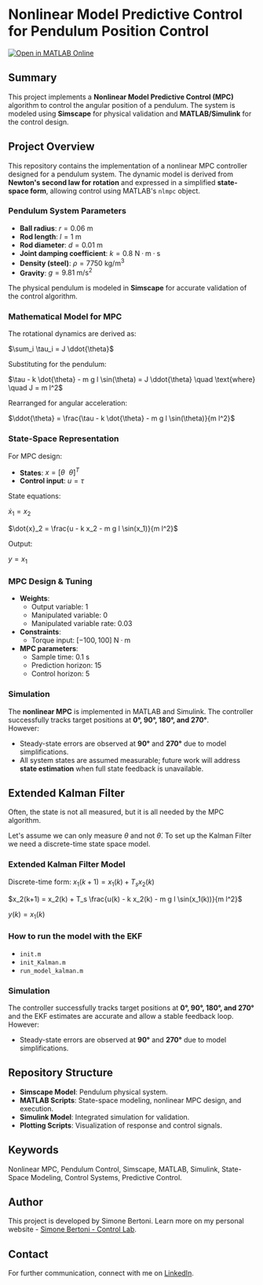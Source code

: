 # Nonlinear Model Predictive Control for Pendulum Position Control

[![Open in MATLAB Online](https://www.mathworks.com/images/responsive/global/open-in-matlab-online.svg)](https://matlab.mathworks.com/open/github/v1?repo=simorxb/pendulum-mpc)

## Summary
This project implements a **Nonlinear Model Predictive Control (MPC)** algorithm to control the angular position of a pendulum. The system is modeled using **Simscape** for physical validation and **MATLAB/Simulink** for the control design.

## Project Overview
This repository contains the implementation of a nonlinear MPC controller designed for a pendulum system. The dynamic model is derived from **Newton's second law for rotation** and expressed in a simplified **state-space form**, allowing control using MATLAB's `nlmpc` object.  

### Pendulum System Parameters
- **Ball radius**: $r = 0.06 \ \mathrm{m}$  
- **Rod length**: $l = 1 \ \mathrm{m}$  
- **Rod diameter**: $d = 0.01 \ \mathrm{m}$  
- **Joint damping coefficient**: $k = 0.8 \ \mathrm{N·m·s}$  
- **Density (steel)**: $\rho = 7750 \ \mathrm{kg/m^3}$  
- **Gravity**: $g = 9.81 \ \mathrm{m/s^2}$  

The physical pendulum is modeled in **Simscape** for accurate validation of the control algorithm.

### Mathematical Model for MPC
The rotational dynamics are derived as:

$\sum_i \tau_i = J \ddot{\theta}$

Substituting for the pendulum:

$\tau - k \dot{\theta} - m g l \sin(\theta) = J \ddot{\theta} \quad \text{where} \quad J = m l^2$

Rearranged for angular acceleration:

$\ddot{\theta} = \frac{\tau - k \dot{\theta} - m g l \sin(\theta)}{m l^2}$

### State-Space Representation
For MPC design:
- **States**: $x = [\theta \ \ \dot{\theta}]^T$  
- **Control input**: $u = \tau$  

State equations:

$\dot{x}_1 = x_2$

$\dot{x}_2 = \frac{u - k x_2 - m g l \sin(x_1)}{m l^2}$

Output:

$y = x_1$

### MPC Design & Tuning
- **Weights**:  
  - Output variable: 1  
  - Manipulated variable: 0  
  - Manipulated variable rate: 0.03  
- **Constraints**:  
  - Torque input: $[-100, 100] \ \mathrm{N·m}$  
- **MPC parameters**:  
  - Sample time: 0.1 s  
  - Prediction horizon: 15  
  - Control horizon: 5  

### Simulation
The **nonlinear MPC** is implemented in MATLAB and Simulink. The controller successfully tracks target positions at **0°, 90°, 180°, and 270°**.  
However:
- Steady-state errors are observed at **90°** and **270°** due to model simplifications.  
- All system states are assumed measurable; future work will address **state estimation** when full state feedback is unavailable.

## Extended Kalman Filter
Often, the state is not all measured, but it is all needed by the MPC algorithm.

Let's assume we can only measure $\theta$ and not $\dot{\theta}$. To set up the Kalman Filter we need a discrete-time state space model.

### Extended Kalman Filter Model

Discrete-time form:
$x_1(k+1) = x_1(k) + T_s x_2(k)$

$x_2(k+1) = x_2(k) + T_s \frac{u(k) - k x_2(k) - m g l \sin(x_1(k))}{m l^2}$

$y(k) = x_1(k)$

### How to run the model with the EKF

- `init.m`
- `init_Kalman.m`
- `run_model_kalman.m`

### Simulation

The controller successfully tracks target positions at **0°, 90°, 180°, and 270°** and the EKF estimates are accurate and allow a stable feedback loop.
However:
- Steady-state errors are observed at **90°** and **270°** due to model simplifications.

## Repository Structure
- **Simscape Model**: Pendulum physical system.
- **MATLAB Scripts**: State-space modeling, nonlinear MPC design, and execution.
- **Simulink Model**: Integrated simulation for validation.
- **Plotting Scripts**: Visualization of response and control signals.

## Keywords
Nonlinear MPC, Pendulum Control, Simscape, MATLAB, Simulink, State-Space Modeling, Control Systems, Predictive Control.

## Author
This project is developed by Simone Bertoni. Learn more on my personal website - [Simone Bertoni - Control Lab](https://simonebertonilab.com/).

## Contact
For further communication, connect with me on [LinkedIn](https://www.linkedin.com/in/simone-bertoni-control-eng/).
